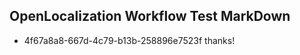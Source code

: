 ## OpenLocalization Workflow Test MarkDown
* 4f67a8a8-667d-4c79-b13b-258896e7523f thanks!

<!--HONumber=Sep16_HO1-->


